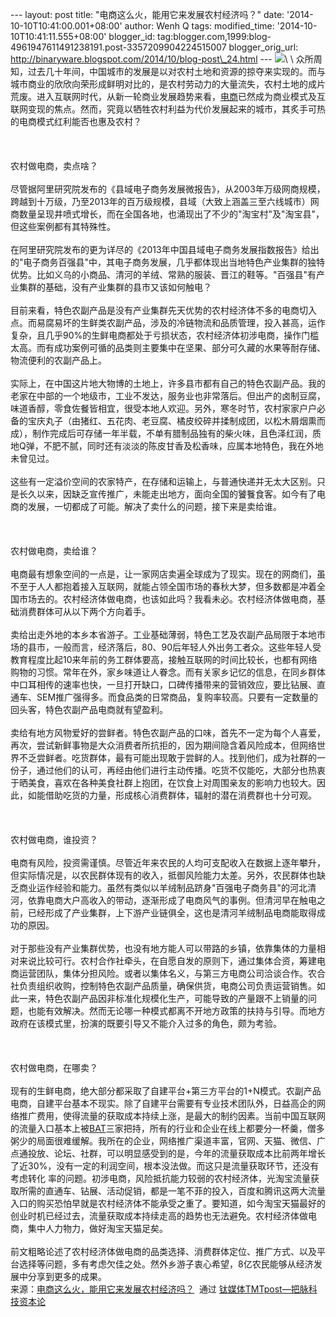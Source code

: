 --- layout: post title: "电商这么火，能用它来发展农村经济吗？" date:
'2014-10-10T10:41:00.001+08:00' author: Wenh Q tags: modified\_time:
'2014-10-10T10:41:11.555+08:00' blogger\_id:
tag:blogger.com,1999:blog-4961947611491238191.post-3357209904224515007
blogger\_orig\_url:
http://binaryware.blogspot.com/2014/10/blog-post\_24.html ---
![](https://images-blogger-opensocial.googleusercontent.com/gadgets/proxy?url=http%3A%2F%2Fwww.tmtpost.com%2Fwp-content%2Fuploads%2F2014%2F10%2F141278966127-560x341.jpg&container=blogger&gadget=a&rewriteMime=image%2F*)\
\
众所周知，过去几十年间，中国城市的发展是以对农村土地和资源的掠夺来实现的。而与城市商业的欣欣向荣形成鲜明对比的，是农村劳动力的大量流失，农村土地的成片荒废。进入互联网时代，从新一轮商业发展趋势来看，[电商](http://www.tmtpost.com/tag/electronic%EF%BC%8Dbusiness)已然成为商业模式及互联网变现的焦点。然而，究竟以牺牲农村利益为代价发展起来的城市，其炙手可热的电商模式红利能否也惠及农村？\
\
 \
\
农村做电商，卖点啥？\
\
尽管据阿里研究院发布的《县域电子商务发展微报告》，从2003年万级网商规模，跨越到十万级，乃至2013年的百万级规模，县域（大致上涵盖三至六线城市）网商数量呈现井喷式增长，而在全国各地，也涌现出了不少的"淘宝村"及"淘宝县"，但这些案例都有其特殊性。\
\
在阿里研究院发布的更为详尽的《2013年中国县域电子商务发展指数报告》给出的"电子商务百强县"中，其电子商务发展，几乎都体现出当地特色产业集群的独特优势。比如义乌的小商品、清河的羊绒、常熟的服装、晋江的鞋等。"百强县"有产业集群的基础，没有产业集群的县市又该如何触电？\
\
目前来看，特色农副产品是没有产业集群先天优势的农村经济体不多的电商切入点。而易腐易坏的生鲜类农副产品，涉及的冷链物流和品质管理，投入甚高，运作复杂，且几乎90%的生鲜电商都处于亏损状态，农村经济体初涉电商，操作门槛太高。而有成功案例可循的品类则主要集中在坚果、部分可久藏的水果等耐存储、物流便利的农副产品上。\
\
实际上，在中国这片地大物博的土地上，许多县市都有自己的特色农副产品。我的老家在中部的一个地级市，工业不发达，服务业也非常落后。但出产的卤制豆腐，味道香醇，零食佐餐皆相宜，很受本地人欢迎。另外，寒冬时节，农村家家户户必备的宝庆丸子（由猪红、五花肉、老豆腐、橘皮绞碎并揉制成团，以松木屑烟熏而成），制作完成后可存储一年半载，不单有腊制品独有的柴火味，且色泽红润，质地Q弹，不肥不腻，同时还有淡淡的陈皮甘香及松香味，应属本地特色，我在外地未曾见过。\
\
这些有一定溢价空间的农家特产，在存储和运输上，与普通快递并无太大区别。只是长久以来，因缺乏宣传推广，未能走出地方，面向全国的饕餮食客。如今有了电商的发展，一切都成了可能。解决了卖什么的问题，接下来是卖给谁。\
\
 \
\
农村做电商，卖给谁？\
\
电商最有想象空间的一点是，让一家网店卖遍全球成为了现实。现在的网商们，虽不至于人人都抱着接入互联网，就能占领全国市场的春秋大梦，但多数都是冲着全国市场去的。农村经济体做电商，也该如此吗？我看未必。农村经济体做电商，基础消费群体可从以下两个方向着手。\
\
卖给出走外地的本乡本省游子。工业基础薄弱，特色工艺及农副产品局限于本地市场的县市，一般而言，经济落后，80、90后年轻人外出务工者众。这些年轻人受教育程度比起10来年前的务工群体要高，接触互联网的时间比较长，也都有网络购物的习惯。常年在外，家乡味道让人眷念。而有关家乡记忆的信息，在同乡群体中口耳相传的速率也快，一旦打开缺口，口碑传播带来的营销效应，要比钻展、直通车、SEM推广强得多。而食品类的日常商品，复购率较高。只要有一定数量的回头客，特色农副产品电商就有望盈利。\
\
卖给有地方风物爱好的尝鲜者。特色农副产品的口味，首先不一定为每个人喜爱，再次，尝试新鲜事物是大众消费者所抗拒的，因为期间隐含着风险成本，但网络世界不乏尝鲜者。吃货群体，最有可能出现敢于尝鲜的人。找到他们，成为社群的一份子，通过他们的认可，再经由他们进行主动传播。吃货不仅能吃，大部分也热衷于晒美食，喜欢在各种美食社群上抱团，在饮食上对周围亲友的影响力也较大。因此，如能借助吃货的力量，形成核心消费群体，辐射的潜在消费群也十分可观。\
\
 \
\
农村做电商，谁投资？\
\
电商有风险，投资需谨慎。尽管近年来农民的人均可支配收入在数据上逐年攀升，但实际情况是，以农民群体现有的收入，抵御风险能力太差。另外，农民群体也缺乏商业运作经验和能力。虽然有类似以羊绒制品跻身"百强电子商务县"的河北清河，依靠电商大户高收入的带动，逐渐形成了电商风气的事例。但清河早在触电之前，已经形成了产业集群，上下游产业链俱全，这也是清河羊绒制品电商能取得成功的原因。\
\
对于那些没有产业集群优势，也没有地方能人可以带路的乡镇，依靠集体的力量相对来说比较可行。农村合作社牵头，在自愿自发的原则下，通过集体合资，筹建电商运营团队，集体分担风险。或者以集体名义，与第三方电商公司洽谈合作。农合社负责组织收购，控制特色农副产品质量，确保供货，电商公司负责运营销售。如此一来，特色农副产品因非标准化规模化生产，可能导致的产量跟不上销量的问题，也能有效解决。然而无论哪一种模式都离不开地方政策的扶持与引导。而地方政府在该模式里，扮演的既要引导又不能介入过多的角色，颇为考验。\
\
 \
\
农村做电商，在哪卖？\
\
现有的生鲜电商，绝大部分都采取了自建平台+第三方平台的1+N模式。农副产品电商，自建平台基本不现实。除了自建平台需要有专业技术团队外，日益高企的网络推广费用，使得流量的获取成本持续上涨，是最大的制约因素。当前中国互联网的流量入口基本上被[BAT](http://www.tmtpost.com/55921.html)三家把持，所有的行业和企业在线上都要分一杯羹，僧多粥少的局面很难缓解。我所在的企业，网络推广渠道丰富，官网、天猫、微信、广点通投放、论坛、社群，可以明显感受到的是，今年的流量获取成本比前两年增长了近30%，没有一定的利润空间，根本没法做。而这只是流量获取环节，还没有考虑转化
率的问题。初涉电商，风险抵抗能力较弱的农村经济体，光淘宝流量获取所需的直通车、钻展、活动促销，都是一笔不菲的投入，百度和腾讯这两大流量入口的购买恐怕早就是农村经济体不能承受之重了。要知道，如今淘宝天猫最好的创业时机已经过去，流量获取成本持续走高的趋势也无法避免。农村经济体做电商，集中人力物力，做好淘宝天猫足矣。\
\
前文粗略论述了农村经济体做电商的品类选择、消费群体定位、推广方式、以及平台选择等问题，多有考虑欠佳之处。然外乡游子衷心希望，8亿农民能够从经济发展中分享到更多的成果。
\
来源：[电商这么火，能用它来发展农村经济吗？](http://www.tmtpost.com/158536.html)  通过 [钛媒体TMTpost—把脉科技资本论](http://www.tmtpost.com/)
